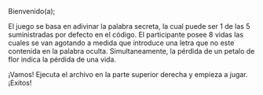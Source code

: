 Bienvenido(a);

El juego se basa en adivinar la palabra secreta, la cual puede ser 1 de las 5 suministradas por defecto en el código. El participante posee 8 vidas las cuales se van agotando a medida que introduce una letra que no este contenida en la palabra oculta. Simultaneamente, la pérdida de un petalo de flor indica la pérdida de una vida. 

¡Vamos! Ejecuta el archivo en la parte superior derecha y empieza a jugar. ¡Exitos!